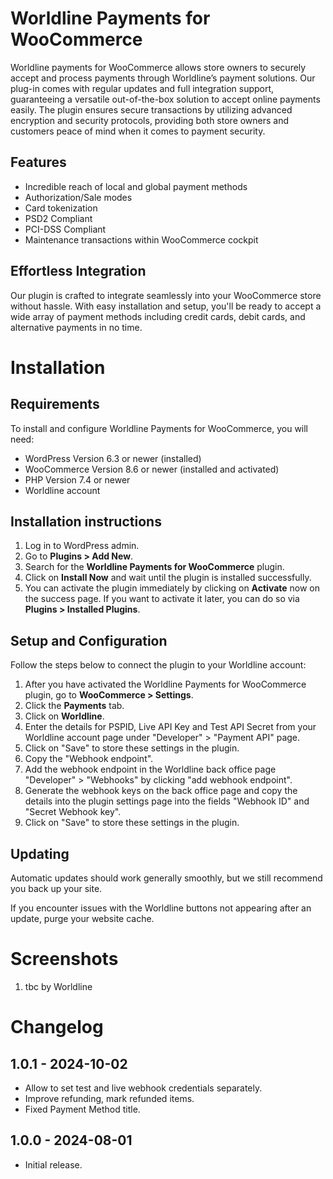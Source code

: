 # Worldline Payments for WooCommerce

Worldline payments for WooCommerce allows store owners to securely accept and process payments through Worldline’s payment solutions. Our plug-in comes with regular updates and full integration support, guaranteeing a versatile out-of-the-box solution to accept online payments easily. The plugin ensures secure transactions by utilizing advanced encryption and security protocols, providing both store owners and customers peace of mind when it comes to payment security.

## Features

- Incredible reach of local and global payment methods
- Authorization/Sale modes
- Card tokenization
- PSD2 Compliant
- PCI-DSS Compliant
- Maintenance transactions within WooCommerce cockpit

## Effortless Integration

Our plugin is crafted to integrate seamlessly into your WooCommerce store without hassle. With easy installation and setup, you'll be ready to accept a wide array of payment methods including credit cards, debit cards, and alternative payments in no time.

# Installation

## Requirements

To install and configure Worldline Payments for WooCommerce, you will need:

- WordPress Version 6.3 or newer (installed)
- WooCommerce Version 8.6 or newer (installed and activated)
- PHP Version 7.4 or newer
- Worldline account

## Installation instructions

1. Log in to WordPress admin.
2. Go to **Plugins > Add New**.
3. Search for the **Worldline Payments for WooCommerce** plugin.
4. Click on **Install Now** and wait until the plugin is installed successfully.
5. You can activate the plugin immediately by clicking on **Activate** now on the success page. If you want to activate it later, you can do so via **Plugins > Installed Plugins**.

## Setup and Configuration

Follow the steps below to connect the plugin to your Worldline account:

1. After you have activated the Worldline Payments for WooCommerce plugin, go to **WooCommerce  > Settings**.
2. Click the **Payments** tab.
3. Click on **Worldline**.
4. Enter the details for PSPID, Live API Key and Test API Secret from your Worldline account page under "Developer" > "Payment API" page.
5. Click on "Save" to store these settings in the plugin.
6. Copy the "Webhook endpoint".
7. Add the webhook endpoint in the Worldline back office page "Developer" > "Webhooks" by clicking "add webhook endpoint".
8. Generate the webhook keys on the back office page and copy the details into the plugin settings page into the fields "Webhook ID" and "Secret Webhook key".
9. Click on "Save" to store these settings in the plugin.

## Updating

Automatic updates should work generally smoothly, but we still recommend you back up your site.

If you encounter issues with the Worldline buttons not appearing after an update, purge your website cache.

# Screenshots

1. tbc by Worldline

# Changelog

## 1.0.1 - 2024-10-02
- Allow to set test and live webhook credentials separately.
- Improve refunding, mark refunded items.
- Fixed Payment Method title.

## 1.0.0 - 2024-08-01
- Initial release.
